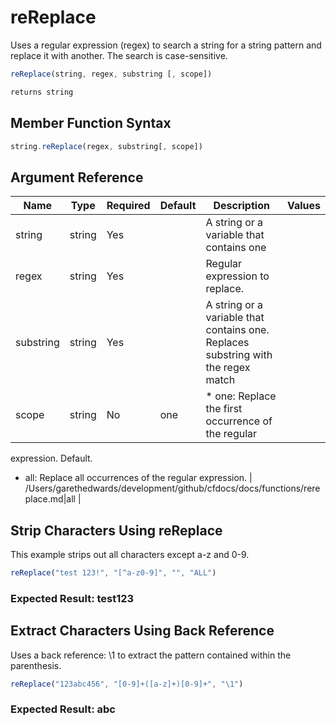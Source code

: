# reReplace

Uses a regular expression (regex) to search a string for a string pattern and replace it with another. The search is case-sensitive.

```javascript
reReplace(string, regex, substring [, scope])
```

```javascript
returns string
```

## Member Function Syntax

```javascript
string.reReplace(regex, substring[, scope])
```

## Argument Reference

| Name | Type | Required | Default | Description | Values |
| --- | --- | --- | --- | --- | --- |
| string | string | Yes |  | A string or a variable that contains one |  |
| regex | string | Yes |  | Regular expression to replace. |  |
| substring | string | Yes |  | A string or a variable that contains one. Replaces substring with the regex match |  |
| scope | string | No | one | * one: Replace the first occurrence of the regular
 expression. Default.
 * all: Replace all occurrences of the regular expression. | /Users/garethedwards/development/github/cfdocs/docs/functions/rereplace.md|all |

## Strip Characters Using reReplace

This example strips out all characters except a-z and 0-9.

```javascript
reReplace("test 123!", "[^a-z0-9]", "", "ALL")
```

### Expected Result: test123

## Extract Characters Using Back Reference

Uses a back reference: \1 to extract the pattern contained within the parenthesis.

```javascript
reReplace("123abc456", "[0-9]+([a-z]+)[0-9]+", "\1")
```

### Expected Result: abc
